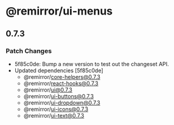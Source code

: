 # @remirror/ui-menus

## 0.7.3
### Patch Changes

- 5f85c0de: Bump a new version to test out the changeset API.
- Updated dependencies [5f85c0de]
  - @remirror/core-helpers@0.7.3
  - @remirror/react-hooks@0.7.3
  - @remirror/ui@0.7.3
  - @remirror/ui-buttons@0.7.3
  - @remirror/ui-dropdown@0.7.3
  - @remirror/ui-icons@0.7.3
  - @remirror/ui-text@0.7.3
